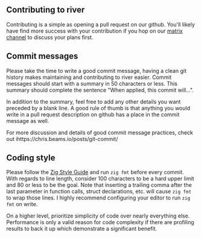 ## Contributing to river

Contributing is a simple as opening a pull request on our github. You'll likely
have find more success with your contribution if you hop on our
[matrix channel](https://matrix.to/#/#river:matrix.org) to discuss your plans
first.

## Commit messages

Please take the time to write a good commit message, having a clean git history
makes maintaining and contributing to river easier. Commit messages should start
with a summary in 50 characters or less. This summary should complete the
sentence "When applied, this commit will...". 

In addition to the summary, feel free to add any other details you want preceded
by a blank line. A good rule of thumb is that anything you would write in a pull
request description on github has a place in the commit message as well.

For more discussion and details of good commit message practices, check out
ihttps://chris.beams.io/posts/git-commit/

## Coding style

Please follow the
[Zig Style Guide](https://ziglang.org/documentation/master/#Style-Guide)
and run `zig fmt` before every commit. With regards to line length, consider 100
characters to be a hard upper limit and 80 or less to be the goal. Note that
inserting a trailing comma after the last parameter in function calls, struct
declarations, etc. will cause `zig fmt` to wrap those lines. I highly recommend
configuring your editor to run `zig fmt` on write.

On a higher level, prioritize simplicity of code over nearly everything else.
Performance is only a valid reason for code complexity if there are profiling
results to back it up which demonstrate a significant benefit.
